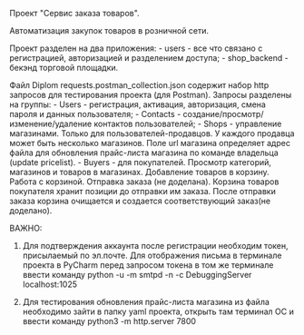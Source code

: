 Проект "Сервис заказа товаров".

Автоматизация закупок товаров в розничной сети.

Проект разделен на два приложения:
    - users - все что связано с регистрацией, авторизацией и разделением доступа;
    - shop_backend - бекэнд торговой площадки.

Файл Diplom requests.postman_collection.json содержит набор http запросов для тестирования проекта (для Postman). Запросы разделены на группы:
    - Users - регистрация, активация, авторизация, смена пароля и данных пользователя;
    - Contacts - создание/просмотр/изменение/удаление контактов пользователей;
    - Shops - управление магазинами. Только для пользователей-продавцов. У каждого продавца может быть несколько магазинов. Поле url магазина определяет адрес файла для обновления прайс-листа магазина по команде владельца (update pricelist).
    - Buyers - для покупателей. Просмотр категорий, магазинов и товаров в магазинах. Добавление товаров в корзину. Работа с корзиной. Отправка заказа (не доделана). Корзина товаров покупателя хранит позиции до отправки им заказа. После отправки заказа корзина очищается и создается соответствующий заказ(не доделано).

ВАЖНО:
1. Для подтверждения аккаунта после регистрации необходим токен, присылаемый по эл.почте. Для отображения письма в терминале проекта в PyCharm перед запросом токена в том же терминале ввести команду python -u -m smtpd -n -c DebuggingServer localhost:1025

2. Для тестирования обновления прайс-листа магазина из файла необходимо зайти в папку yaml проекта, открыть там терминал ОС и ввести команду python3 -m http.server 7800
